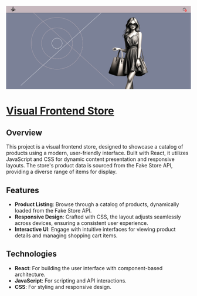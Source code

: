 
<p align="center">
  <img src="gitimg/Jshop.png" alt="J-Shop">
</p>

# [Visual Frontend Store](https://jp-store.vercel.app/)

## Overview

This project is a visual frontend store, designed to showcase a catalog of products using a modern, user-friendly interface. Built with React, it utilizes JavaScript and CSS for dynamic content presentation and responsive layouts. The store's product data is sourced from the Fake Store API, providing a diverse range of items for display.

## Features

- **Product Listing**: Browse through a catalog of products, dynamically loaded from the Fake Store API.
- **Responsive Design**: Crafted with CSS, the layout adjusts seamlessly across devices, ensuring a consistent user experience.
- **Interactive UI**: Engage with intuitive interfaces for viewing product details and managing shopping cart items.

## Technologies

- **React**: For building the user interface with component-based architecture.
- **JavaScript**: For scripting and API interactions.
- **CSS**: For styling and responsive design.
